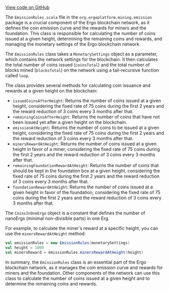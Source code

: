 [View code on GitHub](sigmastate-interpreterhttps://github.com/ScorexFoundation/sigmastate-interpreter/.autodoc/docs/json/interpreter/shared/src/main/scala/org/ergoplatform/mining/emission)

The `EmissionRules.scala` file in the `org.ergoplatform.mining.emission` package is a crucial component of the Ergo blockchain network, as it defines the coin emission curve and the rewards for miners and the foundation. This class is responsible for calculating the number of coins issued at a given height, determining the remaining coins and rewards, and managing the monetary settings of the Ergo blockchain network.

The `EmissionRules` class takes a `MonetarySettings` object as a parameter, which contains the network settings for the blockchain. It then calculates the total number of coins issued (`coinsTotal`) and the total number of blocks mined (`blocksTotal`) on the network using a tail-recursive function called `loop`.

The class provides several methods for calculating coin issuance and rewards at a given height on the blockchain:

- `issuedCoinsAfterHeight`: Returns the number of coins issued at a given height, considering the fixed rate of 75 coins during the first 2 years and the reward reduction of 3 coins every 3 months after that.
- `remainingCoinsAfterHeight`: Returns the number of coins that have not been issued yet after a given height on the blockchain.
- `emissionAtHeight`: Returns the number of coins to be issued at a given height, considering the fixed rate of 75 coins during the first 2 years and the reward reduction of 3 coins every 3 months after that.
- `minersRewardAtHeight`: Returns the number of coins issued at a given height in favor of a miner, considering the fixed rate of 75 coins during the first 2 years and the reward reduction of 3 coins every 3 months after that.
- `remainingFoundationRewardAtHeight`: Returns the number of coins that should be kept in the foundation box at a given height, considering the fixed rate of 75 coins during the first 2 years and the reward reduction of 3 coins every 3 months after that.
- `foundationRewardAtHeight`: Returns the number of coins issued at a given height in favor of the foundation, considering the fixed rate of 75 coins during the first 2 years and the reward reduction of 3 coins every 3 months after that.

The `CoinsInOneErgo` object is a constant that defines the number of nanoErgs (minimal non-divisible parts) in one Erg.

For example, to calculate the miner's reward at a specific height, you can use the `minersRewardAtHeight` method:

```scala
val emissionRules = new EmissionRules(monetarySettings)
val height = 1000
val minersReward = emissionRules.minersRewardAtHeight(height)
```

In summary, the `EmissionRules` class is an essential part of the Ergo blockchain network, as it manages the coin emission curve and rewards for miners and the foundation. Other components of the network can use this class to calculate the number of coins issued at a given height and to determine the remaining coins and rewards.
